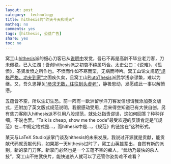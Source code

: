 ```yaml
---
layout: post
category:  technology
title: hithesis的“昨天今天和明天”
matheq: no
comments: yes
tags: [hithesis, 公益广告]
share: yes
toc: no
---
```


窝工山[hithesis](https://github.com/dustincys/hithesis)派的细心刀客已从[说明中](https://github.com/dustincys/hithesis#%E5%85%B3%E4%BA%8Ehithesis%E7%9A%84%E7%BA%BF%E4%B8%8A%E8%AE%A8%E8%AE%BA%E5%8C%BA)发觉，吾已不再是高龄不毕业老刀客，刀未佩稳，已入江湖！吾创hithesis派之初衷不纯属巧合。太史公曰：《说难》、《孤愤》，圣贤发愤之所作也。不愤而作如不寒而栗，无病而呻吟。窝工山论文规范[“规格严格，功夫到家”](https://github.com/dustincys/hithesis#%E6%88%91%E5%B7%A5%E8%A7%84%E8%8C%83%E6%9C%89%E6%AD%A7%E4%B9%89%E4%B9%8B%E5%A4%84)之固疾久矣，且窝工山[PlutoThesis](https://github.com/dustincys/plutothesis)派武学浅杂谬繁，难以为继。又，吾久思禅关[“参求无数，往往到头虚老”](https://yanshuo.name/cn/2016/12/journeytowest/)，静极思动，发愿成此一事以解愤懑。

五蕴皆不空，所以生幻生恐。前一阵有一欧洲留学洋刀客发信想请我添加英文版式，还附加了英文版式规范说明，我很感动受用，后来得空知道已有大侠自创。另有些刀客刚入hithesis派不引用八股规范，就处处指责谬误，这如何回答？种种详细，不说也罢。“Talk is cheap, show me the code”最受欢迎的反馈肯定是“《规范》在...中规定格式是...，而hithesis中是...，《规范》的链接在”这种形式。

某天与LaTeX Studio派掌门谈及hithesis的未来发展，我说过开源就是贡献，能贡献代码就贡献代码，如果那一天hithesis过时了，窝工山英雄辈出，自然有新的派别，新的掌门刀客。新掌门必然也是一个五蕴不空的痴人，“武功乃最快的杀人技”，窝工山不拍武侠片，能快速杀人就可以了还管你姿势难不难看？
